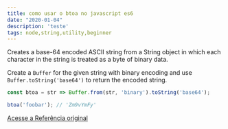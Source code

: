 ```yaml
---
title: como usar o btoa no javascript es6
date: "2020-01-04"
description: 'teste'
tags: node,string,utility,beginner
---
```


Creates a base-64 encoded ASCII string from a String object in which each character in the string is treated as a byte of binary data.

Create a `Buffer` for the given string with binary encoding and use `Buffer.toString('base64')` to return the encoded string.

```js
const btoa = str => Buffer.from(str, 'binary').toString('base64');
```

```js
btoa('foobar'); // 'Zm9vYmFy'
```


[Acesse a Referência original](http://github.com/30-seconds/)
